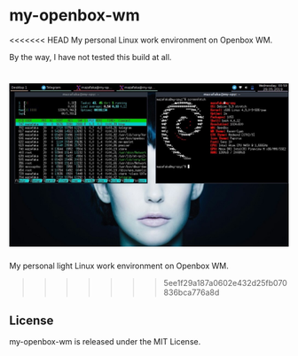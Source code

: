 my-openbox-wm
=============

<<<<<<< HEAD
My personal Linux work environment on Openbox WM.

By the way, I have not tested this build at all.

![Screeshot 1](./screenshot.jpg)
=======
My personal light Linux work environment on Openbox WM.
>>>>>>> 5ee1f29a187a0602e432d25fb070836bca776a8d

License
-------

my-openbox-wm is released under the MIT License.
